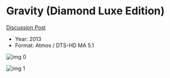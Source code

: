 # Gravity (Diamond Luxe Edition)

[Discussion Post](https://www.avsforum.com/threads/bass-eq-for-filtered-movies.2995212/post-57628514)

* Year: 2013
* Format: Atmos / DTS-HD MA 5.1

![img 0](https://i.imgur.com/3PJP0KJ.jpg)

![img 1](https://i.imgur.com/XNPSikU.jpg)

